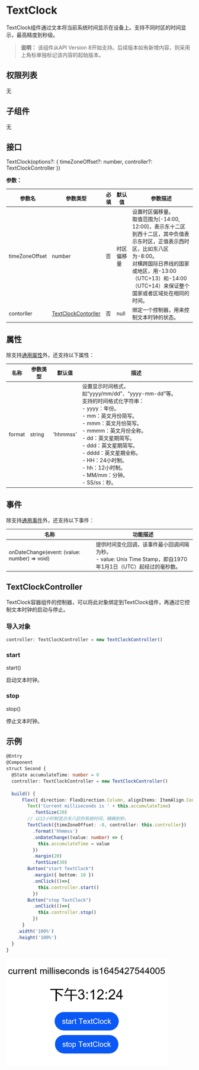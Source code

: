 # TextClock

TextClock组件通过文本将当前系统时间显示在设备上。支持不同时区的时间显示，最高精度到秒级。

>**说明：**
>该组件从API Version 8开始支持。后续版本如有新增内容，则采用上角标单独标记该内容的起始版本。

## 权限列表

无

## 子组件

无

## 接口

TextClock(options?: { timeZoneOffset?: number, controller?: TextClockController })

**参数：** 

| 参数名   | 参数类型 | 必填 | 默认值             | 参数描述                                                     |
| -------- | -------- | ---- | ------------------ | ------------------------------------------------------------ |
| timeZoneOffset | number   | 否   | 时区偏移量 | 设置时区偏移量。<br>取值范围为[-14:00, 12:00]，表示东十二区到西十二区，其中负值表示东时区，正值表示西时区，比如东八区为-8:00。<br>对横跨国际日界线的国家或地区，用-13:00（UTC+13）和-14:00（UTC+14）来保证整个国家或者区域处在相同的时间。 |
| contorller | [TextClockContorller](#textclockcontroller) | 否 | null | 绑定一个控制器，用来控制文本时钟的状态。|

## 属性

除支持[通用属性](ts-universal-attributes-size.md)外，还支持以下属性：

| 名称   | 参数类型 | 默认值   | 描述                                                         |
| ------ | -------- | -------- | ------------------------------------------------------------ |
| format | string   | 'hhmmss' | 设置显示时间格式，如“yyyy/mm/dd”、“yyyy-mm-dd”等。<br>支持的时间格式化字符串：<br>- yyyy：年份。<br/>- mm：英文月份简写。<br/>- mmm：英文月份简写。<br/>- mmmm：英文月份全称。<br/>- dd：英文星期简写。<br/>- ddd：英文星期简写。<br/>- dddd：英文星期全称。<br/>- HH：24小时制。<br/>- hh：12小时制。<br/>- MM/mm：分钟。<br/>- SS/ss：秒。 |

## 事件

除支持[通用事件](ts-universal-events-click.md)外，还支持以下事件：

| 名称                                         | 功能描述                                                     |
| -------------------------------------------- | ------------------------------------------------------------ |
| onDateChange(event: (value: number) => void) | 提供时间变化回调，该事件最小回调间隔为秒。<br /> - value: Unix Time Stamp，即自1970年1月1日（UTC）起经过的毫秒数。 |

## TextClockController

TextClock容器组件的控制器，可以将此对象绑定到TextClock组件，再通过它控制文本时钟的启动与停止。

### 导入对象

```ts
controller: TextClockController = new TextClockController()
```

### start

start()

启动文本时钟。

### stop

stop()

停止文本时钟。


## 示例

```ts
@Entry
@Component
struct Second {
  @State accumulateTime: number = 0
  controller: TextClockController = new TextClockController()

  build() {
      Flex({ direction: FlexDirection.Column, alignItems: ItemAlign.Center, justifyContent: FlexAlign.Center}) {
        Text('Current milliseconds is ' + this.accumulateTime)
          .fontSize(20)
        // 以12小时制显示东八区的系统时间，精确到秒。
        TextClock({timeZoneOffset: -8, controller: this.controller})
          .format('hhmmss')
          .onDateChange((value: number) => {
            this.accumulateTime = value
          })
          .margin(20)
          .fontSize(30)
        Button("start TextClock")
          .margin({ bottom: 10 })
          .onClick(()=>{
            this.controller.start()
          })
        Button("stop TextClock")
          .onClick(()=>{
            this.controller.stop()
          })
      }
    .width('100%')
    .height('100%')
  }
}
```
![](figures/text_clock.png)

